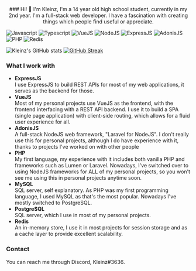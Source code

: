 <div align="center">
  ### Hi! 👋
  I'm Kleinz, I'm a 14 year old high school student, currently in my 2nd year. I'm a full-stack web developer. I have a fascination with creating things which people find useful or appreciate.
  
  <br>
</div>

![Javascript](https://img.shields.io/badge/JavaScript-323330?style=for-the-badge&logo=javascript&logoColor=F7DF1E)
![Typescript](https://img.shields.io/badge/TypeScript-007ACC?style=for-the-badge&logo=typescript&logoColor=white)
![VueJS](https://img.shields.io/badge/Vue.js-35495E?style=for-the-badge&logo=vuedotjs&logoColor=4FC08D)
![NodeJS](https://img.shields.io/badge/Node.js-339933?style=for-the-badge&logo=nodedotjs&logoColor=white)
![ExpressJS](https://img.shields.io/badge/Express.js-000000?style=for-the-badge&logo=express&logoColor=white)
![AdonisJS](https://img.shields.io/badge/adonis%20js-220052?style=for-the-badge&logo=adonisjs&logoColor=white)
![PHP](https://img.shields.io/badge/PHP-777BB4?style=for-the-badge&logo=php&logoColor=white)
![Redis](https://img.shields.io/badge/redis-CC0000.svg?&style=for-the-badge&logo=redis&logoColor=white)

![Kleinz's GitHub stats](https://github-readme-stats.vercel.app/api?username=KleinzDev&count_private=true)
[![GitHub Streak](http://github-readme-streak-stats.herokuapp.com?user=KleinzDev&theme=radical&hide_border=true&date_format=j%20M%5B%20Y%5D)](https://git.io/streak-stats)

### What I work with
- **ExpressJS**\
I use ExpressJS to build REST APIs for most of my web applications, it serves as the backend for those.
- **VueJS**\
Most of my personal projects use VueJS as the frontend, with the frontend interfacing with a REST API backend. I use it to build a SPA (single page application) with client-side routing, which allows for a fluid user experience for all.
- **AdonisJS**\
A full-stack NodeJS web framework, "Laravel for NodeJS". I don't really use this for personal projects, although I do have experience with it, thanks to projects I've worked on with other people
- **PHP**\
My first language, my experience with it includes both vanilla PHP and frameworks such as Lumen or Laravel. Nowadays, I've switched over to using NodeJS frameworks for ALL of my personal projects, so you won't see me using this in personal projects anytime soon.
- **MySQL**\
SQL server, self explanatory. As PHP was my first programming language, I used MySQL as that's the most popular. Nowadays I've mostly switched to PostgreSQL.
- **PostgreSQL**\
SQL server, which I use in most of my personal projects.
- **Redis**\
An in-memory store, I use it in most projects for session storage and as a cache layer to provide excellent scalability.

### Contact
You can reach me through Discord, Kleinz#3636.

